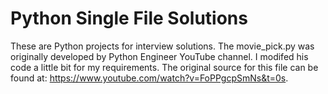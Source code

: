 # Python Single File Solutions
These are Python projects for interview solutions.
The movie_pick.py was originally developed by Python Engineer YouTube channel. I modifed his code a little bit for my requirements.
The original source for this file can be found at:
https://www.youtube.com/watch?v=FoPPgcpSmNs&t=0s.
